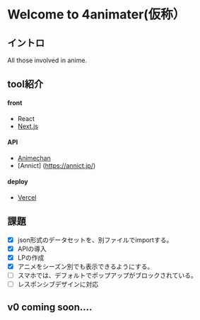 # Welcome to 4animater(仮称）
## イントロ
All those involved in anime.

## tool紹介
#### front
- React
- [Next.js](https://nextjs.org/)
#### API
- [Animechan](https://animechan.vercel.app/)
- [Annict] (https://annict.jp/)
#### deploy
- [Vercel](https://vercel.com/docs)

## 課題
- [x] json形式のデータセットを、別ファイルでimportする。
- [x] APIの導入
- [x] LPの作成
- [x] アニメをシーズン別でも表示できるようにする。
- [ ] スマホでは、デフォルトでポップアップがブロックされている。
- [ ] レスポンシブデザインに対応

## v0 coming soon....
